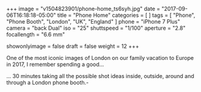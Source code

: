 +++
image = "v1504823901/phone-home_ts6syh.jpg"
date = "2017-09-06T16:18:18-05:00"
title = "Phone Home"
categories = [  ]
tags = [ "Phone", "Phone Booth", "London", "UK", "England" ]
phone = "iPhone 7 Plus"
camera = "back Dual"
iso = "25"
shuttspeed = "1/100"
aperture = "2.8"
focallength = "6.6 mm"

showonlyimage = false
draft = false
weight = 12
+++

One of the most iconic images of London on our family vacation to Europe in 2017, I remember spending a good...
<!--more-->

... 30 minutes taking all the possible shot ideas inside, outside, around and through a London phone booth.-